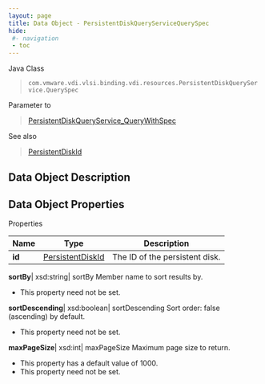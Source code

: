 ```yaml
---
layout: page
title: Data Object - PersistentDiskQueryServiceQuerySpec
hide:
 #- navigation
 - toc
---
```






Java Class  
> `com.vmware.vdi.vlsi.binding.vdi.resources.PersistentDiskQueryService.QuerySpec`

Parameter to  
> [PersistentDiskQueryService_QueryWithSpec](vdi.resources.PersistentDiskQueryService.md#queryWithSpec)

See also  
> [PersistentDiskId](vdi.entity.PersistentDiskId.md)


## Data Object Description 

## Data Object Properties

Properties

Name |  Type |  Description   
---|---|---  
**id**| [PersistentDiskId](vdi.entity.PersistentDiskId.md)|  The ID of the persistent disk.   
  
**sortBy**|  xsd:string|  sortBy Member name to sort results by.   


* This property need not be set.

  
**sortDescending**|  xsd:boolean|  sortDescending Sort order: false (ascending) by default.   


* This property need not be set.

  
**maxPageSize**|  xsd:int|  maxPageSize Maximum page size to return.   


  * This property has a default value of 1000.
* This property need not be set.

  
  
  

  
  
